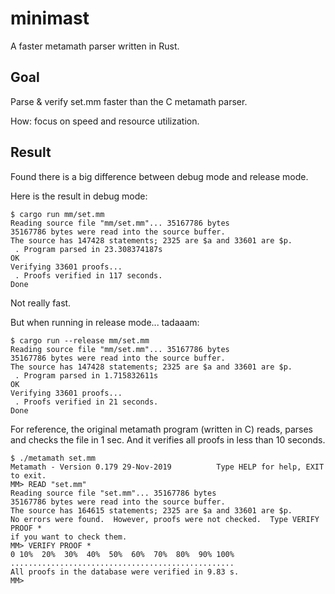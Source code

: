 # minimast

A faster metamath parser written in Rust.

## Goal

Parse & verify set.mm faster than the C metamath parser.

How: focus on speed and resource utilization.

## Result

Found there is a big difference between debug mode and release mode.

Here is the result in debug mode:

    $ cargo run mm/set.mm
    Reading source file "mm/set.mm"... 35167786 bytes
    35167786 bytes were read into the source buffer.
    The source has 147428 statements; 2325 are $a and 33601 are $p.
     . Program parsed in 23.308374187s
    OK
    Verifying 33601 proofs...
     . Proofs verified in 117 seconds.
    Done

Not really fast.

But when running in release mode... tadaaam:

    $ cargo run --release mm/set.mm
    Reading source file "mm/set.mm"... 35167786 bytes
    35167786 bytes were read into the source buffer.
    The source has 147428 statements; 2325 are $a and 33601 are $p.
     . Program parsed in 1.715832611s
    OK
    Verifying 33601 proofs...
     . Proofs verified in 21 seconds.
    Done

For reference, the original metamath program (written in C) reads, parses and checks the file in 1 sec.  And it verifies all proofs in less than 10 seconds.

    $ ./metamath set.mm
    Metamath - Version 0.179 29-Nov-2019          Type HELP for help, EXIT to exit.
    MM> READ "set.mm"
    Reading source file "set.mm"... 35167786 bytes
    35167786 bytes were read into the source buffer.
    The source has 164615 statements; 2325 are $a and 33601 are $p.
    No errors were found.  However, proofs were not checked.  Type VERIFY PROOF *
    if you want to check them.
    MM> VERIFY PROOF *
    0 10%  20%  30%  40%  50%  60%  70%  80%  90% 100%
    ..................................................
    All proofs in the database were verified in 9.83 s.
    MM>


